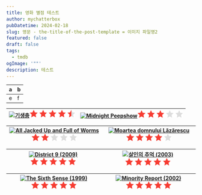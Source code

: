 ```yaml
---
title: 영화 별점 테스트
author: mychatterbox
pubDatetime: 2024-02-18
slug: 영문 - the-title-of-the-post-template = 이미지 파일명2
featured: false
draft: false
tags:
  - tmdb
ogImage: '""'
description: 테스트
---
```


| a | b |
| --- | --- |
| e | f |


| [![기생충](https://image.tmdb.org/t/p/w342/7IiTTgloJzvGI1TAYymCfbfl3vT.jpg)](https://www.themoviedb.org/movie/496243)![100](../../assets/images/9.png) | [![Midnight Peepshow](https://image.tmdb.org/t/p/w342/vm2wuccxwuK6qnhLzlWz2gSGnfx.jpg.jpg)](https://www.themoviedb.org/movie/1002226)![100](../../assets/images/6.png) |
| --- | --- |

| [![All Jacked Up and Full of Worms](https://image.tmdb.org/t/p/w342/enkUbQPiXvNkjkdiUG6tNjSXHX5.jpg)](https://www.themoviedb.org/movie/996658)![100](../../assets/images/4.png) | [![Moartea domnului Lăzărescu](https://image.tmdb.org/t/p/w342/3AUpoPT3y4SjzAJRTdXEwDbS0FA.jpg.jpg)](https://www.themoviedb.org/movie/31032)![100](../../assets/images/8.png) |
| --- | --- |

| [![District 9 (2009)](https://image.tmdb.org/t/p/w342/tuGlQkqLxnodDSk6mp5c2wvxUEd.jpg)](https://www.themoviedb.org/movie/17654)![100](../../assets/images/10.png) | [![살인의 추억 (2003)](https://image.tmdb.org/t/p/w342/lp3Qzzq1zzy6ToJul9DGBBd8ua1.jpg)](https://www.themoviedb.org/movie/11423)![100](../../assets/images/10.png) |
| --- | --- | 

| [![The Sixth Sense (1999)](https://image.tmdb.org/t/p/w342/4AfSDjjCy6T5LA1TMz0Lh2HlpRh.jpg)](https://www.themoviedb.org/movie/745)![100](../../assets/images/10.png) | [![Minority Report (2002)](https://image.tmdb.org/t/p/w342/ccqpHq5tk5W4ymbSbuoy4uYOxFI.jpg)](https://www.themoviedb.org/movie/180)![100](../../assets/images/10.png) |
| --- | --- | 

